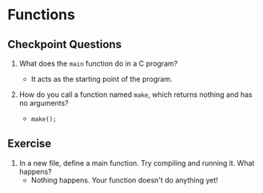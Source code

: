 # Functions

## Checkpoint Questions
1. What does the `main` function do in a C program?
    * It acts as the starting point of the program.

2. How do you call a function named `make`, which returns nothing and has no arguments?
    * `make();`

## Exercise
1. In a new file, define a main function. Try compiling and running it. What happens?
    * Nothing happens. Your function doesn't do anything yet!